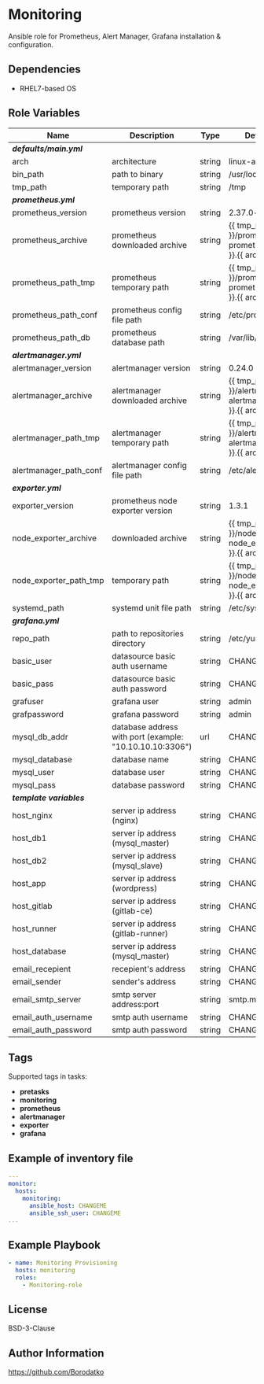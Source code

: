 Monitoring
==========

Ansible role for Prometheus, Alert Manager, Grafana installation & configuration.


Dependencies
------------

 - RHEL7-based OS


Role Variables
--------------

| Name                   | Description                                              | Type   | Default Value                                                              |
|------------------------|----------------------------------------------------------|--------|----------------------------------------------------------------------------|
| ***defaults/main.yml***                                                                                                                                                 |
| arch                   | architecture                                             | string | linux-amd64                                                                |
| bin_path               | path to binary                                           | string | /usr/local/bin                                                             |
| tmp_path               | temporary path                                           | string | /tmp                                                                       |
| ***prometheus.yml***                                                                                                                                                    |
| prometheus_version     | prometheus version                                       | string | 2.37.0-rc.0                                                                |
| prometheus_archive     | prometheus downloaded archive                            | string | {{ tmp_path }}/prometheus-{{ prometheus_version }}.{{ arch }}.tar.gz       |
| prometheus_path_tmp    | prometheus temporary path                                | string | {{ tmp_path }}/prometheus-{{ prometheus_version }}.{{ arch }}              |
| prometheus_path_conf   | prometheus config file path                              | string | /etc/prometheus                                                            |
| prometheus_path_db     | prometheus database path                                 | string | /var/lib/prometheus                                                        |
| ***alertmanager.yml***                                                                                                                                                  |
| alertmanager_version   | alertmanager version                                     | string | 0.24.0                                                                     |
| alertmanager_archive   | alertmanager downloaded archive                          | string | {{ tmp_path }}/alertmanager-{{ alertmanager_version }}.{{ arch }}.tar.gz   |
| alertmanager_path_tmp  | alertmanager temporary path                              | string | {{ tmp_path }}/alertmanager-{{ alertmanager_version }}.{{ arch }}          |
| alertmanager_path_conf | alertmanager config file path                            | string | /etc/alertmanager                                                          |
| ***exporter.yml***                                                                                                                                                      |
| exporter_version       | prometheus node exporter version                         | string | 1.3.1                                                                      |
| node_exporter_archive  | downloaded archive                                       | string | {{ tmp_path }}/node_exporter-{{ node_exporter_version }}.{{ arch }}.tar.gz |
| node_exporter_path_tmp | temporary path                                           | string | {{ tmp_path }}/node_exporter-{{ node_exporter_version }}.{{ arch }}        |
| systemd_path           | systemd unit file path                                   | string | /etc/systemd/system                                                        |
| ***grafana.yml***                                                                                                                                                       |
| repo_path              | path to repositories directory                           | string | /etc/yum.repos.d                                                           |
| basic_user             | datasource basic auth username                           | string | CHANGEME                                                                   |
| basic_pass             | datasource basic auth password                           | string | CHANGEME                                                                   |
| grafuser               | grafana user                                             | string | admin                                                                      |
| grafpassword           | grafana password                                         | string | admin                                                                      |
| mysql_db_addr          | database address with port (example: "10.10.10.10:3306") | url    | CHANGEME                                                                   |
| mysql_database         | database name                                            | string | CHANGEME                                                                   |
| mysql_user             | database user                                            | string | CHANGEME                                                                   |
| mysql_pass             | database password                                        | string | CHANGEME                                                                   |
| ***template variables***                                                                                                                                                |
| host_nginx             | server ip address (nginx)                                | string | CHANGEME                                                                   |
| host_db1               | server ip address (mysql_master)                         | string | CHANGEME                                                                   |
| host_db2               | server ip address (mysql_slave)                          | string | CHANGEME                                                                   |
| host_app               | server ip address (wordpress)                            | string | CHANGEME                                                                   |
| host_gitlab            | server ip address (gitlab-ce)                            | string | CHANGEME                                                                   |
| host_runner            | server ip address (gitlab-runner)                        | string | CHANGEME                                                                   |
| host_database          | server ip address (mysql_master)                         | string | CHANGEME                                                                   |
| email_recepient        | recepient's address                                      | string | CHANGEME                                                                   |
| email_sender           | sender's address                                         | string | CHANGEME                                                                   |
| email_smtp_server      | smtp server address:port                                 | string | smtp.mail.ru:465                                                           |
| email_auth_username    | smtp auth username                                       | string | CHANGEME                                                                   |
| email_auth_password    | smtp auth password                                       | string | CHANGEME                                                                   |


Tags
----

Supported tags in tasks:

 - **pretasks**
 - **monitoring**
 - **prometheus**
 - **alertmanager**
 - **exporter**
 - **grafana**


Example of inventory file
-------------------------

```yaml
---
monitor:
  hosts:
    monitoring:
      ansible_host: CHANGEME
      ansible_ssh_user: CHANGEME
...
```


Example Playbook
----------------

```yaml
- name: Monitoring Provisioning
  hosts: monitoring
  roles:
    - Monitoring-role
```

License
-------

BSD-3-Clause


Author Information
------------------

https://github.com/Borodatko
